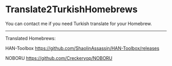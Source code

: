 # Translate2TurkishHomebrews
You can contact me if you need Turkish translate for your Homebrew.


------------------------------------------------------------------
Translated Homebrews:

HAN-Toolbox
https://github.com/ShaolinAssassin/HAN-Toolbox/releases

NOBORU
https://github.com/Creckeryop/NOBORU
